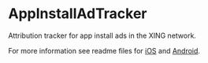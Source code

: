 # AppInstallAdTracker
Attribution tracker for app install ads in the XING network.

For more information see readme files for [iOS](./iOS/README.md) and [Android](./Android/README.md).
